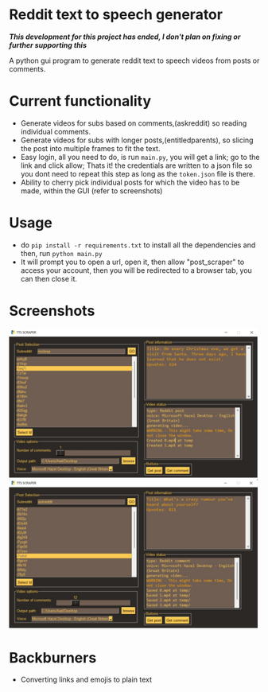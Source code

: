 # Reddit text to speech generator

**_This development for this project has ended, I don't plan on fixing or further supporting this_**

A python gui program to generate reddit text to speech videos from posts or comments.

# Current functionality

- Generate videos for subs based on comments,(askreddit) so reading individual comments.
- Generate videos for subs with longer posts,(entitledparents), so slicing the post into multiple frames to fit the text.
- Easy login, all you need to do, is run `main.py`, you will get a link; go to the link and click allow; Thats it! the credentials are written to a json file so you dont need to repeat this step as long as the `token.json` file is there.
- Ability to cherry pick individual posts for which the video has to be made, within the GUI (refer to screenshots)


# Usage

- do `pip install -r requirements.txt` to install all the dependencies and then, run `python main.py`
- It will prompt you to open a url, open it, then allow "post_scraper" to access your account, then you will be redirected to a browser tab, you can then close it.

# Screenshots

<img src='screenshots/1.2.jpg' width=500px> <img src='screenshots/2.2.jpg' width=500px>

# Backburners

- Converting links and emojis to plain text
